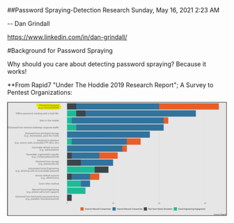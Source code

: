 ##Password Spraying-Detection Research
Sunday, May 16, 2021
2:23 AM
 
-- Dan Grindall

https://www.linkedin.com/in/dan-grindall/




#Background for Password Spraying

Why should you care about detecting password spraying? Because it works!
 
**From Rapid7 "Under The Hoddie 2019 Research Report"; A Survey to Pentest Organizations:

![Picture1.png](https://github.com/dangrgr/blog/blob/main/2020/05/images/Picture1.png)


